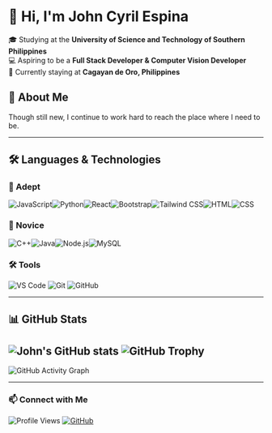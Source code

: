 # 👋 Hi, I'm John Cyril Espina  

🎓 Studying at the **University of Science and Technology of Southern Philippines**  
💻 Aspiring to be a **Full Stack Developer & Computer Vision Developer**  
📍 Currently staying at **Cagayan de Oro, Philippines**  

## 🌟 About Me  
Though still new, I continue to work hard to reach the place where I need to be.  

---

## 🛠 Languages & Technologies  

### 💭 Adept   
![JavaScript](https://img.shields.io/badge/JavaScript-F7DF1E?style=for-the-badge&logo=javascript&logoColor=black)![Python](https://img.shields.io/badge/Python-3776AB?style=for-the-badge&logo=python&logoColor=white)![React](https://img.shields.io/badge/React-20232A?style=for-the-badge&logo=react&logoColor=61DAFB)![Bootstrap](https://img.shields.io/badge/Bootstrap-7952B3?style=for-the-badge&logo=bootstrap&logoColor=white)![Tailwind CSS](https://img.shields.io/badge/Tailwind_CSS-38B2AC?style=for-the-badge&logo=tailwind-css&logoColor=white)![HTML](https://img.shields.io/badge/HTML-E34F26?style=for-the-badge&logo=html5&logoColor=white)![CSS](https://img.shields.io/badge/CSS-1572B6?style=for-the-badge&logo=css3&logoColor=white)
### 🧨 Novice  
![C++](https://img.shields.io/badge/C++-00599C?style=for-the-badge&logo=cplusplus&logoColor=white)![Java](https://img.shields.io/badge/Java-ED8B00?style=for-the-badge&logo=openjdk&logoColor=white)![Node.js](https://img.shields.io/badge/Node.js-43853D?style=for-the-badge&logo=node.js&logoColor=white)![MySQL](https://img.shields.io/badge/MySQL-4479A1?style=for-the-badge&logo=mysql&logoColor=white)

### 🛠 Tools  
![VS Code](https://img.shields.io/badge/VS%20Code-007ACC?style=for-the-badge&logo=visual-studio-code&logoColor=white)  ![Git](https://img.shields.io/badge/Git-F05032?style=for-the-badge&logo=git&logoColor=white)  ![GitHub](https://img.shields.io/badge/GitHub-181717?style=for-the-badge&logo=github&logoColor=white)  

---

## 📊 GitHub Stats 
![John's GitHub stats](https://github-readme-stats.vercel.app/api?username=6reenhorn&show_icons=true&theme=radical)
![GitHub Trophy](https://github-profile-trophy.vercel.app/?username=6reenhorn&theme=darkhub)
---
![GitHub Activity Graph](https://github-readme-activity-graph.vercel.app/graph?username=6reenhorn&theme=dracula)

---

### 📫 Connect with Me  
![Profile Views](https://komarev.com/ghpvc/?username=6reenhorn&color=blue)  [![GitHub](https://img.shields.io/badge/GitHub-6reenhorn-181717?style=for-the-badge&logo=github)](https://github.com/6reenhorn)  


